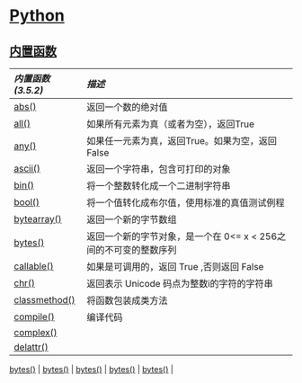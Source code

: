 # [Python](https://github.com/Summer-Felix/Develop/blob/master/Python/Python-Readme.md) #

## [内置函数](http://python.usyiyi.cn/translate/python_352/library/functions.html) ##

| ***内置函数(3.5.2)*** | ***描述*** |
| :------ | :------ |
[abs()](内置函数/abs.md) | 返回一个数的绝对值
[all()](内置函数/all.md) | 如果所有元素为真（或者为空），返回True
[any()](内置函数/any.md) | 如果任一元素为真，返回True。如果为空，返回False
[ascii()](内置函数/ascii.md) | 返回一个字符串，包含可打印的对象
[bin()](内置函数/bin.md) | 将一个整数转化成一个二进制字符串
[bool()](内置函数/bool.md) | 将一个值转化成布尔值，使用标准的真值测试例程
[bytearray()](内置函数/bytearray.md) | 返回一个新的字节数组
[bytes()](内置函数/bytes.md) | 返回一个新的字节对象，是一个在 0<= x < 256之间的不可变的整数序列
[callable()](内置函数/callable.md) | 如果是可调用的，返回 True ,否则返回 False
[chr()](内置函数/chr.md) | 返回表示 Unicode 码点为整数i的字符的字符串
[classmethod()](内置函数/classmethod.md) | 将函数包装成类方法
[compile()](内置函数/compile.md) | 编译代码
[complex()](内置函数/complex.md) | 
[delattr()](内置函数/delattr.md) | 

[bytes()](内置函数/bytes.md) | 
[bytes()](内置函数/bytes.md) | 
[bytes()](内置函数/bytes.md) | 
[bytes()](内置函数/bytes.md) | 
[bytes()](内置函数/bytes.md) | 
